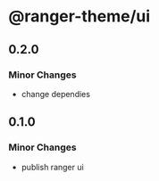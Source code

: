 # @ranger-theme/ui

## 0.2.0

### Minor Changes

- change dependies

## 0.1.0

### Minor Changes

- publish ranger ui
